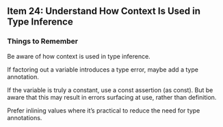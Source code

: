 ## Item 24: Understand How Context Is Used in Type Inference

### Things to Remember
Be aware of how context is used in type inference.

If factoring out a variable introduces a type error, maybe add a type annotation.

If the variable is truly a constant, use a const assertion (as const). But be aware that this may result in errors surfacing at use, rather than definition.

Prefer inlining values where it’s practical to reduce the need for type annotations.
